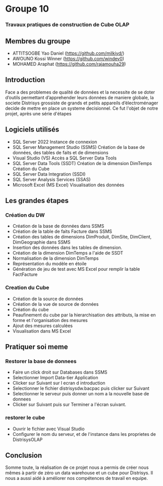 # Groupe 10
### Travaux pratiques de construction de Cube OLAP

## Membres du groupe
- ATTITSOGBE Yao Daniel (https://github.com/milkiyd/)
- AWOUNO Kossi Winner (https://github.com/windev0)
- MOHAMED Araphat (https://github.com/rajamouha29)


## Introduction
Face a des problemes de qualité de données et la necessite de se doter d’outils permettant d’apprehender leurs données de maniere globale, la societe Distrisys  grossiste de grands et petits appareils d’électroménager decide de mettre en place un systeme decisionnel. Ce fut l'objet de notre projet, après une série d'étapes


## Logiciels utilisés
- SQL Server 2022
    Instance de connexion
- SQL Server Management Studio (SSMS)
    Création de la base de données, des tables de faits et de dimensions
- Visual Studio (VS)
    Accès a SQL Server Data Tools
- SQL Server Data Tools (SSDT)
    Création de la dimension DimTemps
    Création du Cube
- SQL Server Data Integration (SSDI)
- SQL Server Analysis Services (SSAS)
- Microsoft Excel (MS Excel)
    Visualisation des données


## Les grandes étapes

### Création du DW
- Création de la base de données dans SSMS
- Création de la table de faits Facture dans SSMS
- Création des tables de dimensions DimProduit, DimSite, DimClient, DimGeographie dans SSMS
- Insertion des données dans les tables de dimension.
- Création de la dimension DimTemps a l'aide de SSDT
- Normalisation de la dimension DimTemps
- Représentation du modèle en étoile
- Génération de jeu de test avec MS Excel pour remplir la table FactFacture

### Creation du Cube
- Création de la source de données
- Création de la vue de source de données
- Création du cube
- Peaufinement du cube par la hierarchisation des attributs, la mise en forme et l'organisation des mesures
- Ajout des mesures calculées
- Visualisation dans MS Excel


## Pratiquer soi meme
### Restorer la base de donnees
- Faire un click droit sur Databases dans SSMS
- Selectionner Import Data-tier Application
- Clicker sur Suivant sur l ecran d introduction
- Selectionner le fichier distrisysdw.bacpac puis clicker sur Suivant
- Selectionner le serveur puis donner un nom a la nouvelle base de donnees
- Clicker sur Suivant puis sur Terminer a l'écran suivant.


### restorer le cube
- Ouvrir le fichier avec Visual Studio
- Configurer le nom du serveur, et de l'instance dans les proprietes de DistrisysOLAP


## Conclusion
Somme toute, la réalisation de ce projet nous a permis de créer nous mêmes à partir de zéro un data warehouse et un cube pour Distrisys. Il nous a aussi aidé à améliorer nos compétences de travail en equipe.


